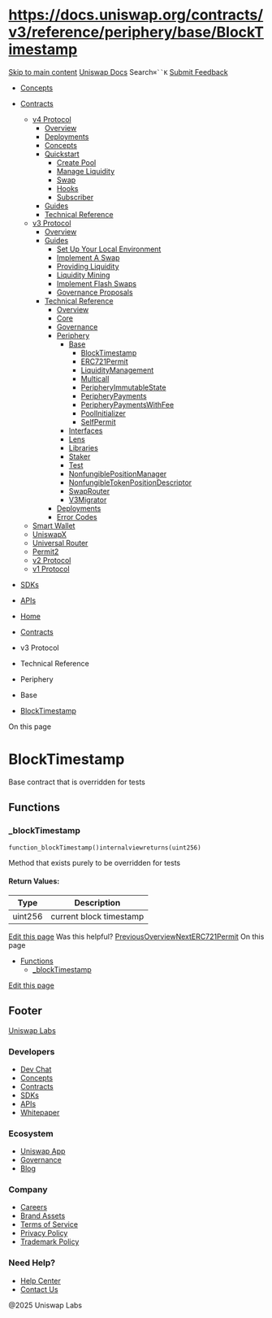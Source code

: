 # https://docs.uniswap.org/contracts/v3/reference/periphery/base/BlockTimestamp

[Skip to main content](https://docs.uniswap.org/contracts/v3/reference/periphery/base/BlockTimestamp#__docusaurus_skipToContent_fallback)
[Uniswap Docs](https://docs.uniswap.org/)
Search`⌘``K`
[Submit Feedback](https://docs.google.com/forms/d/e/1FAIpQLSdjSkZam8KiatL9XACRVxCHjDJjaPGbls77PCXDKFn4JwykXg/viewform)
  * [Concepts](https://docs.uniswap.org/concepts/overview)
  * [Contracts](https://docs.uniswap.org/contracts/v4/overview)
    * [v4 Protocol](https://docs.uniswap.org/contracts/v3/reference/periphery/base/BlockTimestamp)
      * [Overview](https://docs.uniswap.org/contracts/v4/overview)
      * [Deployments](https://docs.uniswap.org/contracts/v4/deployments)
      * [Concepts](https://docs.uniswap.org/contracts/v3/reference/periphery/base/BlockTimestamp)
      * [Quickstart](https://docs.uniswap.org/contracts/v3/reference/periphery/base/BlockTimestamp)
        * [Create Pool](https://docs.uniswap.org/contracts/v4/quickstart/create-pool)
        * [Manage Liquidity](https://docs.uniswap.org/contracts/v3/reference/periphery/base/BlockTimestamp)
        * [Swap](https://docs.uniswap.org/contracts/v4/quickstart/swap)
        * [Hooks](https://docs.uniswap.org/contracts/v3/reference/periphery/base/BlockTimestamp)
        * [Subscriber](https://docs.uniswap.org/contracts/v4/quickstart/subscriber)
      * [Guides](https://docs.uniswap.org/contracts/v3/reference/periphery/base/BlockTimestamp)
      * [Technical Reference](https://docs.uniswap.org/contracts/v3/reference/periphery/base/BlockTimestamp)
    * [v3 Protocol](https://docs.uniswap.org/contracts/v3/reference/periphery/base/BlockTimestamp)
      * [Overview](https://docs.uniswap.org/contracts/v3/overview)
      * [Guides](https://docs.uniswap.org/contracts/v3/reference/periphery/base/BlockTimestamp)
        * [Set Up Your Local Environment](https://docs.uniswap.org/contracts/v3/guides/local-environment)
        * [Implement A Swap](https://docs.uniswap.org/contracts/v3/reference/periphery/base/BlockTimestamp)
        * [Providing Liquidity](https://docs.uniswap.org/contracts/v3/reference/periphery/base/BlockTimestamp)
        * [Liquidity Mining](https://docs.uniswap.org/contracts/v3/reference/periphery/base/BlockTimestamp)
        * [Implement Flash Swaps](https://docs.uniswap.org/contracts/v3/reference/periphery/base/BlockTimestamp)
        * [Governance Proposals](https://docs.uniswap.org/contracts/v3/reference/periphery/base/BlockTimestamp)
      * [Technical Reference](https://docs.uniswap.org/contracts/v3/reference/periphery/base/BlockTimestamp)
        * [Overview](https://docs.uniswap.org/contracts/v3/reference/overview)
        * [Core](https://docs.uniswap.org/contracts/v3/reference/periphery/base/BlockTimestamp)
        * [Governance](https://docs.uniswap.org/contracts/v3/reference/periphery/base/BlockTimestamp)
        * [Periphery](https://docs.uniswap.org/contracts/v3/reference/periphery/base/BlockTimestamp)
          * [Base](https://docs.uniswap.org/contracts/v3/reference/periphery/base/BlockTimestamp)
            * [BlockTimestamp](https://docs.uniswap.org/contracts/v3/reference/periphery/base/BlockTimestamp)
            * [ERC721Permit](https://docs.uniswap.org/contracts/v3/reference/periphery/base/ERC721Permit)
            * [LiquidityManagement](https://docs.uniswap.org/contracts/v3/reference/periphery/base/LiquidityManagement)
            * [Multicall](https://docs.uniswap.org/contracts/v3/reference/periphery/base/Multicall)
            * [PeripheryImmutableState](https://docs.uniswap.org/contracts/v3/reference/periphery/base/PeripheryImmutableState)
            * [PeripheryPayments](https://docs.uniswap.org/contracts/v3/reference/periphery/base/PeripheryPayments)
            * [PeripheryPaymentsWithFee](https://docs.uniswap.org/contracts/v3/reference/periphery/base/PeripheryPaymentsWithFee)
            * [PoolInitializer](https://docs.uniswap.org/contracts/v3/reference/periphery/base/PoolInitializer)
            * [SelfPermit](https://docs.uniswap.org/contracts/v3/reference/periphery/base/SelfPermit)
          * [Interfaces](https://docs.uniswap.org/contracts/v3/reference/periphery/base/BlockTimestamp)
          * [Lens](https://docs.uniswap.org/contracts/v3/reference/periphery/base/BlockTimestamp)
          * [Libraries](https://docs.uniswap.org/contracts/v3/reference/periphery/base/BlockTimestamp)
          * [Staker](https://docs.uniswap.org/contracts/v3/reference/periphery/base/BlockTimestamp)
          * [Test](https://docs.uniswap.org/contracts/v3/reference/periphery/base/BlockTimestamp)
          * [NonfungiblePositionManager](https://docs.uniswap.org/contracts/v3/reference/periphery/NonfungiblePositionManager)
          * [NonfungibleTokenPositionDescriptor](https://docs.uniswap.org/contracts/v3/reference/periphery/NonfungibleTokenPositionDescriptor)
          * [SwapRouter](https://docs.uniswap.org/contracts/v3/reference/periphery/SwapRouter)
          * [V3Migrator](https://docs.uniswap.org/contracts/v3/reference/periphery/V3Migrator)
        * [Deployments](https://docs.uniswap.org/contracts/v3/reference/deployments/)
        * [Error Codes](https://docs.uniswap.org/contracts/v3/reference/error-codes)
    * [Smart Wallet](https://docs.uniswap.org/contracts/v3/reference/periphery/base/BlockTimestamp)
    * [UniswapX](https://docs.uniswap.org/contracts/v3/reference/periphery/base/BlockTimestamp)
    * [Universal Router](https://docs.uniswap.org/contracts/v3/reference/periphery/base/BlockTimestamp)
    * [Permit2](https://docs.uniswap.org/contracts/v3/reference/periphery/base/BlockTimestamp)
    * [v2 Protocol](https://docs.uniswap.org/contracts/v3/reference/periphery/base/BlockTimestamp)
    * [v1 Protocol](https://docs.uniswap.org/contracts/v3/reference/periphery/base/BlockTimestamp)
  * [SDKs](https://docs.uniswap.org/sdk/v4/overview)
  * [APIs](https://docs.uniswap.org/api/subgraph/overview)


  * [Home](https://docs.uniswap.org/)
  * [Contracts](https://docs.uniswap.org/contracts/v4/overview)
  * v3 Protocol
  * Technical Reference
  * Periphery
  * Base
  * [BlockTimestamp](https://docs.uniswap.org/contracts/v3/reference/periphery/base/BlockTimestamp)


On this page
# BlockTimestamp
Base contract that is overridden for tests
## Functions[​](https://docs.uniswap.org/contracts/v3/reference/periphery/base/BlockTimestamp#functions "Direct link to Functions")
### _blockTimestamp[​](https://docs.uniswap.org/contracts/v3/reference/periphery/base/BlockTimestamp#_blocktimestamp "Direct link to _blockTimestamp")
```
function_blockTimestamp()internalviewreturns(uint256)
```

Method that exists purely to be overridden for tests
#### Return Values:[​](https://docs.uniswap.org/contracts/v3/reference/periphery/base/BlockTimestamp#return-values "Direct link to Return Values:")
Type| Description  
---|---  
uint256| current block timestamp  
[Edit this page](https://github.com/uniswap/uniswap-docs/tree/main/docs/contracts/v3/reference/periphery/base/BlockTimestamp.md)
Was this helpful?
[PreviousOverview](https://docs.uniswap.org/contracts/v3/reference/governance/overview)[NextERC721Permit](https://docs.uniswap.org/contracts/v3/reference/periphery/base/ERC721Permit)
On this page
  * [Functions](https://docs.uniswap.org/contracts/v3/reference/periphery/base/BlockTimestamp#functions)
    * [_blockTimestamp](https://docs.uniswap.org/contracts/v3/reference/periphery/base/BlockTimestamp#_blocktimestamp)


[Edit this page](https://github.com/uniswap/uniswap-docs/tree/main/docs/contracts/v3/reference/periphery/base/BlockTimestamp.md)
## Footer
[Uniswap Labs](https://docs.uniswap.org/)
### Developers
  * [Dev Chat](https://discord.com/invite/uniswap)
  * [Concepts](https://docs.uniswap.org/concepts/overview)
  * [Contracts](https://docs.uniswap.org/contracts/v4/overview)
  * [SDKs](https://docs.uniswap.org/sdk/v4/overview)
  * [APIs](https://docs.uniswap.org/api/subgraph/overview)
  * [Whitepaper](https://app.uniswap.org/whitepaper-v4.pdf)


### Ecosystem
  * [Uniswap App](https://app.uniswap.org/)
  * [Governance](https://www.uniswapfoundation.org/governance)
  * [Blog](https://blog.uniswap.org/)


### Company
  * [Careers](https://boards.greenhouse.io/uniswaplabs)
  * [Brand Assets](https://github.com/Uniswap/brand-assets/raw/main/Uniswap%20Brand%20Assets.zip)
  * [Terms of Service](https://support.uniswap.org/hc/en-us/articles/30935100859661-Uniswap-Labs-Terms-of-Service)
  * [Privacy Policy](https://support.uniswap.org/hc/en-us/articles/30934457771405-Uniswap-Labs-Privacy-Policy)
  * [Trademark Policy](https://support.uniswap.org/hc/en-us/articles/30934762216973-Uniswap-Labs-Trademark-Guidelines)


### Need Help?
  * [Help Center](https://support.uniswap.org/)
  * [Contact Us](https://support.uniswap.org/hc/en-us/requests/new)


@2025 Uniswap Labs
[](https://github.com/uniswap/uniswap-docs)[](https://twitter.com/Uniswap)[](https://discord.com/invite/uniswap)
